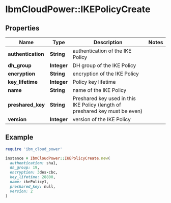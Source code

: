 # IbmCloudPower::IKEPolicyCreate

## Properties

| Name | Type | Description | Notes |
| ---- | ---- | ----------- | ----- |
| **authentication** | **String** | authentication of the IKE Policy |  |
| **dh_group** | **Integer** | DH group of the IKE Policy |  |
| **encryption** | **String** | encryption of the IKE Policy |  |
| **key_lifetime** | **Integer** | Policy key lifetime |  |
| **name** | **String** | name of the IKE Policy |  |
| **preshared_key** | **String** | Preshared key used in this IKE Policy (length of preshared key must be even) |  |
| **version** | **Integer** | version of the IKE Policy |  |

## Example

```ruby
require 'ibm_cloud_power'

instance = IbmCloudPower::IKEPolicyCreate.new(
  authentication: sha1,
  dh_group: 19,
  encryption: 3des-cbc,
  key_lifetime: 28800,
  name: ikePolicy1,
  preshared_key: null,
  version: 2
)
```

